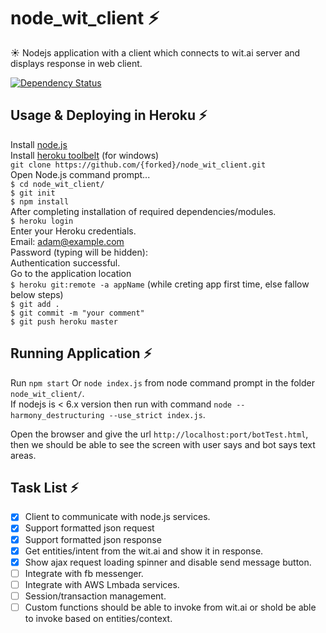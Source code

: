 # node_wit_client :zap: 
:sunny: Nodejs application with a client which connects to wit.ai server and displays response in web client.

[![Dependency Status](https://dependencyci.com/github/chandrasekhar4u/node_wit_client/badge)](https://dependencyci.com/github/chandrasekhar4u/node_wit_client)

## Usage & Deploying in Heroku :zap: 
Install <a href="https://nodejs.org/en/download/" >node.js</a> <br/>
Install <a href="https://toolbelt.heroku.com/" >heroku toolbelt</a> (for windows) <br/>
`git clone https://github.com/{forked}/node_wit_client.git` <br/>
Open Node.js command prompt... <br/>
`$ cd node_wit_client/`  <br/>
`$ git init`  <br/>
`$ npm install` <br/>
After completing installation of required dependencies/modules.<br/>
`$ heroku login` <br/>
Enter your Heroku credentials. <br/>
Email: adam@example.com <br/>
Password (typing will be hidden): <br/>
Authentication successful. <br/>
Go to the application location <br/>
`$ heroku git:remote -a appName` (while creting app first time, else fallow below steps)  <br/>
`$ git add . ` <br/>
`$ git commit -m "your comment"` <br/>
`$ git push heroku master` <br/>

## Running Application :zap:
Run `npm start` Or `node index.js` from node command prompt in the folder `node_wit_client/`. <br/>
If nodejs is < 6.x version then run with command `node --harmony_destructuring --use_strict index.js`.

Open the browser and give the url `http://localhost:port/botTest.html`, then we should be able to see the screen with user says and bot says text areas.

## Task List :zap:
- [x] Client to communicate with node.js services.
- [x] Support formatted json request
- [x] Support formatted json response
- [x] Get entities/intent from the wit.ai and show it in response.
- [x] Show ajax request loading spinner and disable send message button.
- [ ] Integrate with fb messenger.
- [ ] Integrate with AWS Lmbada services.
- [ ] Session/transaction management.
- [ ] Custom functions should be able to invoke from wit.ai or shold be able to invoke based on entities/context.

<!-- ## Developing -->
